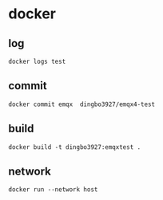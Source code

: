 # docker

## log

```
docker logs test
```

## commit 

```
docker commit emqx  dingbo3927/emqx4-test
```

## build

```
docker build -t dingbo3927:emqxtest .
```

## network

```
docker run --network host
```